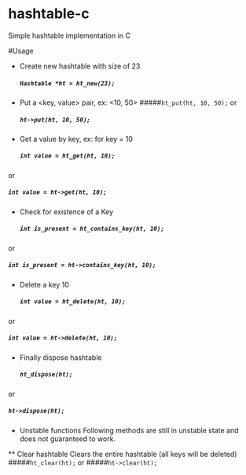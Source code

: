 # hashtable-c
Simple hashtable implementation in C

#Usage
* Create new hashtable with size of 23
  ##### `Hashtable *ht = ht_new(23);`

* Put a <key, value> pair, ex: <10, 50>
  #####`ht_put(ht, 10, 50);` 
or 
  ##### `ht->put(ht, 10, 50);`

* Get a value by key, ex: for key = 10
  ##### `int value = ht_get(ht, 10);` 
or 
  ##### `int value = ht->get(ht, 10);`

* Check for existence of a Key
  ##### `int is_present = ht_contains_key(ht, 10);`
or
  ##### `int is_present = ht->contains_key(ht, 10);`

* Delete a key 10
  ##### `int value = ht_delete(ht, 10);` 
or 
  ##### `int value = ht->delete(ht, 10);`

* Finally dispose hashtable
  ##### `ht_dispose(ht);` 
or 
  ##### `ht->dispose(ht);`
  
  * Unstable functions
  Following methods are still in unstable state and does not guaranteed to work.
  
  ** Clear hashtable
  	Clears the entire hashtable (all keys will be deleted)
  	#####`ht_clear(ht);`
  	or
  	#####`ht->clear(ht);`
